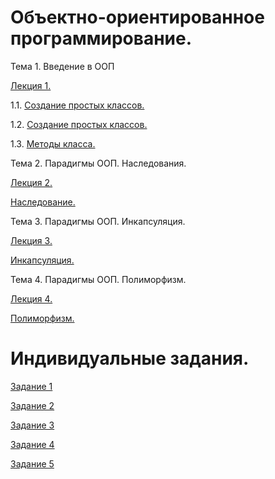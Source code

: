 # Объектно-ориентированное программирование.
Тема 1. Введение в ООП

[Лекция 1.](/Лекция1_ООП.ipynb)

1.1. [Создание простых классов.](/Пр_1_1.ipynb)

1.2. [Создание простых классов.](/Пр_1.2.ipynb)

1.3. [Методы класса.](/Пр_1.3.ipynb)

Тема 2. Парадигмы ООП. Наследования.

[Лекция 2.](/Лекция_2.ipynb)

[Наследование.](/ПР_2.ipynb)

Тема 3. Парадигмы ООП. Инкапсуляция.

[Лекция 3.](/Лекция_3.ipynb)

[Инкапсуляция.](/Пр_3.ipynb)

Тема 4. Парадигмы ООП. Полиморфизм.

[Лекция 4.](/Лекция_4.ipynb)

[Полиморфизм.](/Пр_4.ipynb)

# Индивидуальные задания.
[Задание 1](/Инд.задание1.ipynb)

[Задание 2](/Инд_задание2.ipynb)

[Задание 3](/Сабитова_Задание3.ipynb)

[Задание 4](/Инд4.ipynb)

[Задание 5](/Инд5.ipynb)
